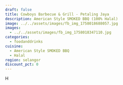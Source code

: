 ```yaml
---
draft: false
title: Cowboys Barbecue & Grill - Petaling Jaya
description: American Style SMOKED BBQ (100% Halal)
image: ../../assets/images/fb_img_1758018688057.jpg
images:
  - ../../assets/images/fb_img_1758018347110.jpg
categories:
  - foodanddrinks
cuisine:
  - American Style SMOKED BBQ
  - Halal
region: selangor
discount_pct: 0
---
```

H
